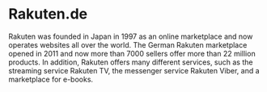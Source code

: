 # Rakuten.de

<div class="container-toc"></div>

Rakuten was founded in Japan in 1997 as an online marketplace and now operates websites all over the world. The German Rakuten marketplace opened in 2011 and now more than 7000 sellers offer more than 22 million products. In addition, Rakuten offers many different services, such as the streaming service Rakuten TV, the messenger service Rakuten Viber, and a marketplace for e-books.